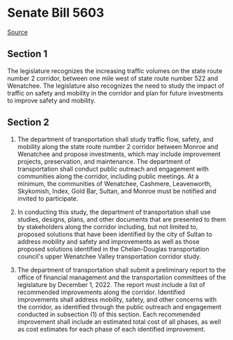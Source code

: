 # Senate Bill 5603

[Source](http://lawfilesext.leg.wa.gov/biennium/2021-22/Xml/Bills/Senate%20Bills/5603.xml)
## Section 1
The legislature recognizes the increasing traffic volumes on the state route number 2 corridor, between one mile west of state route number 522 and Wenatchee. The legislature also recognizes the need to study the impact of traffic on safety and mobility in the corridor and plan for future investments to improve safety and mobility.


## Section 2
1. The department of transportation shall study traffic flow, safety, and mobility along the state route number 2 corridor between Monroe and Wenatchee and propose investments, which may include improvement projects, preservation, and maintenance. The department of transportation shall conduct public outreach and engagement with communities along the corridor, including public meetings. At a minimum, the communities of Wenatchee, Cashmere, Leavenworth, Skykomish, Index, Gold Bar, Sultan, and Monroe must be notified and invited to participate.

2. In conducting this study, the department of transportation shall use studies, designs, plans, and other documents that are presented to them by stakeholders along the corridor including, but not limited to, proposed solutions that have been identified by the city of Sultan to address mobility and safety and improvements as well as those proposed solutions identified in the Chelan-Douglas transportation council's upper Wenatchee Valley transportation corridor study.

3. The department of transportation shall submit a preliminary report to the office of financial management and the transportation committees of the legislature by December 1, 2022. The report must include a list of recommended improvements along the corridor. Identified improvements shall address mobility, safety, and other concerns with the corridor, as identified through the public outreach and engagement conducted in subsection (1) of this section. Each recommended improvement shall include an estimated total cost of all phases, as well as cost estimates for each phase of each identified improvement.

